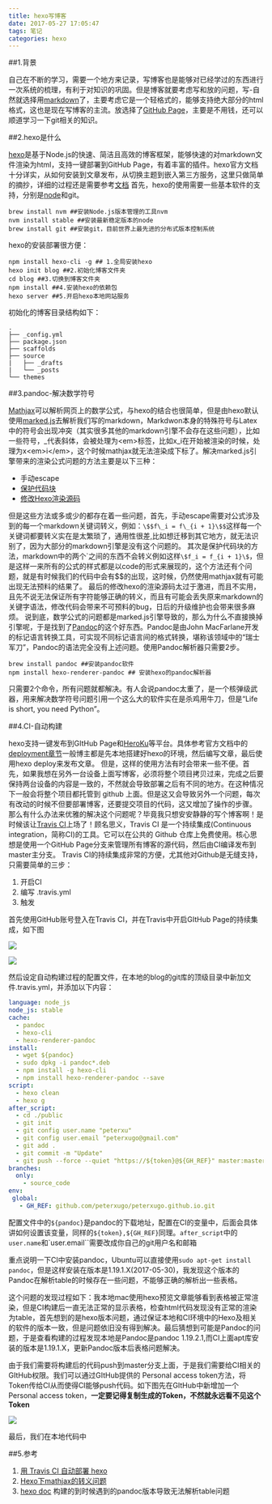 ```yaml
---
title: hexo写博客
date: 2017-05-27 17:05:47
tags: 笔记
categories: hexo
---
```

##1.背景

自己在不断的学习，需要一个地方来记录，写博客也是能够对已经学过的东西进行一次系统的梳理，有利于对知识的巩固。但是博客就要考虑写和放的问题，写-自然就选择用[markdown](http://wowubuntu.com/markdown/)了，主要考虑它是一个轻格式的，能够支持绝大部分的html格式，这也是现在写博客的主流。放选择了[GitHub Page](https://pages.github.com/)，主要是不用钱，还可以顺道学习一下git相关的知识。

##2.hexo是什么

[hexo](https://github.com/hexojs/hexo/stargazers)是基于Node.js的快速、简洁且高效的博客框架，能够快速的对markdown文件渲染为html，支持一键部署到GitHub Page，有着丰富的插件。hexo官方文档十分详实，从如何安装到文章发布，从切换主题到嵌入第三方服务，这里只做简单的摘抄，详细的过程还是需要参考[文档](https://hexo.io/zh-cn/docs/)
首先，hexo的使用需要一些基本软件的支持，分别是[node](https://github.com/nodejs/node)和git。
```shell
brew install nvm ##安装Node.js版本管理的工具nvm
nvm install stable ##安装最新稳定版本的node
brew install git ##安装git，目前世界上最先进的分布式版本控制系统
```
hexo的安装部署很方便：
```shell
npm install hexo-cli -g ## 1.全局安装hexo
hexo init blog ##2.初始化博客文件夹
cd blog ##3.切换到博客文件夹
npm install ##4.安装hexo的依赖包
hexo server ##5.开启hexo本地网站服务
```

初始化的博客目录结构如下：

```shell
.
├── _config.yml
├── package.json
├── scaffolds
├── source
|   ├── _drafts
|   └── _posts
└── themes
```

##3.pandoc-解决数学符号

[Mathjax](https://www.mathjax.org/)可以解析网页上的数学公式，与hexo的结合也很简单，但是由hexo默认使用[marked.js](https://github.com/chjj/marked)去解析我们写的markdown，Markdwon本身的特殊符号与Latex中的符号会出现冲突（其实很多其他的markdown引擎不会存在这些问题），比如一些符号，\_代表斜体，会被处理为\<em\>标签，比如x\_i在开始被渲染的时候，处理为x\<em\>i\</em\>，这个时候mathjax就无法渲染成下标了。解决marked.js引擎带来的渲染公式问题的方法主要是以下三种：
- 手动escape
- [保护代码块](https://liam0205.me/2015/09/09/fix-conflict-between-mathjax-and-markdown/)
- [修改Hexo渲染源码](http://blog.csdn.net/emptyset110/article/details/50123231)

但是这些方法或多或少的都存在着一些问题，首先，手动escape需要对公式涉及到的每一个markdown关键词转义，例如：`\$$f\_i = f\_{i + 1}\$$`这样每一个关键词都要转义实在是太繁琐了，通用性很差,比如想迁移到其它地方，就无法识别了，因为大部分的markdown引擎是没有这个问题的。
其次是保护代码块的方法，markdown中的两个\`之间的东西不会转义例如这样`\$f_i = f_{i + 1}\$`，但是这样一来所有的公式的样式都是以code的形式来展现的，这个方法还有个问题，就是有时候我们的代码中会有$$的出现，这时候，仍然使用mathjax就有可能出现无法预料的结果了。
最后的修改hexo的渲染源码太过于激进，而且不实用，且先不说无法保证所有字符能够正确的转义，而且有可能会丢失原来markdown的关键字语法，修改代码会带来不可预料的bug，日后的升级维护也会带来很多麻烦。
说到底，数学公式的问题都是marked.js引擎导致的，那么为什么不直接换掉引擎呢，于是找到了[Pandoc](http://pandoc.org/)的这个好东西。Pandoc是由John MacFarlane开发的标记语言转换工具，可实现不同标记语言间的格式转换，堪称该领域中的“瑞士军刀”，Pandoc的语法完全没有上述问题。使用Pandoc解析器只需要2步。
```shell
brew install pandoc ##安装pandoc软件
npm install hexo-renderer-pandoc ## 安装hexo的pandoc解析器
```
只需要2个命令，所有问题就都解决。有人会说pandoc太重了，是一个核弹级武器，用来解决数学符号问题引用一个这么大的软件实在是杀鸡用牛刀，但是“Life is short, you need Python”。

##4.CI-自动构建

hexo支持一键发布到GItHub Page和[HeroKu](https://www.heroku.com/)等平台。具体参考官方文档中的[deployment章节](https://hexo.io/docs/deployment.html)一般博主都是先本地搭建好hexo的环境，然后编写文章，最后使用hexo deploy来发布文章。
但是，这样的使用方法有时会带来一些不便。首先，如果我想在另外一台设备上面写博客，必须将整个项目拷贝过来，完成之后要保持两台设备的内容是一致的，不然就会导致部署之后有不同的地方。在这种情况下一般会将整个项目都托管到 github 上面。但是这又会导致另外一个问题，每次有改动的时候不但要部署博客，还要提交项目的代码，这又增加了操作的步骤。
那么有什么办法来优雅的解决这个问题呢？毕竟我只想安安静静的写个博客啊！是时候该让[Travis CI](https://travis-ci.org/)上场了！顾名思义，Travis CI 是一个持续集成(Continuous integration，简称CI)的工具。它可以在公共的 Github 仓库上免费使用。核心思想是使用一个GitHub Page分支来管理所有博客的源代码，然后由CI编译发布到master主分支。
Travis CI的持续集成非常的方便，尤其他对Github是无缝支持，只需要简单的三步：
1. 开启CI
2. 编写 .travis.yml
3. 触发

首先使用GitHub账号登入在Travis CI，并在Travis中开启GItHub Page的持续集成，如下图

![](./_image/2017-05-30-11-38-30.jpg)

![](./_image/2017-05-30-11-30-06.jpg)

然后设定自动构建过程的配置文件，在本地的blog的git库的顶级目录中新加文件.travis.yml，并添加以下内容：
```yml
language: node_js
node_js: stable
cache: 
  - pandoc
  - hexo-cli
  - hexo-renderer-pandoc
install:
  - wget ${pandoc}
  - sudo dpkg -i pandoc*.deb
  - npm install -g hexo-cli
  - npm install hexo-renderer-pandoc --save
script:
  - hexo clean
  - hexo g
after_script:
  - cd ./public
  - git init
  - git config user.name "peterxu"
  - git config user.email "peterxugo@gmail.com"
  - git add .
  - git commit -m "Update"
  - git push --force --quiet "https://${token}@${GH_REF}" master:master
branches:
  only:
    - source_code
env:
 global:
   - GH_REF: github.com/peterxugo/peterxugo.github.io.git
```

配置文件中的`${pandoc}`是pandoc的下载地址，配置在CI的变量中，后面会具体讲如何设置该变量，同样的`${token},${GH_REF}`同理。`after_script`中的`user.name`和`user.email``需要改成你自己的git用户名和邮箱

重点说明一下CI中安装pandoc，Ubuntu可以直接使用`sudo apt-get install pandoc`，但是这样安装在版本是1.19.1.X(2017-05-30)，我发现这个版本的Pandoc在解析table的时候存在一些问题，不能够正确的解析出一些表格。

这个问题的发现过程如下：我本地mac使用hexo预览文章能够看到表格被正常渲染，但是CI构建后一直无法正常的显示表格，检查html代码发现没有正常的渲染为table，首先想到的是hexo版本问题，通过保证本地和CI环境中的Hexo及相关的软件的版本一致，但是问题依旧没有得到解决。最后猜想到可能是Pandoc的问题，于是查看构建的过程发现本地是Pandoc是pandoc 1.19.2.1,而CI上面apt库安装的版本是1.19.1.X，更新Pandoc版本后表格问题解决。

由于我们需要将构建后的代码push到master分支上面，于是我们需要给CI相关的GItHub权限。我们可以通过GItHub提供的 Personal access token方法，将Token传给CI从而使得CI能够push代码。如下图先在GItHub中新增加一个 Personal access token，**一定要记得复制生成的Token，不然就永远看不见这个Token**

![](./_image/2017-05-30-12-05-17.jpg)

最后，我们在本地代码中

##5.参考
1. [用 Travis CI 自动部署 hexo](https://segmentfault.com/a/1190000004667156)
2. [Hexo下mathjax的转义问题](http://shomy.top/2016/10/22/hexo-markdown-mathjax/)
3. [hexo doc](https://hexo.io/docs/)
构建的到时候遇到的pandoc版本导致无法解析table问题